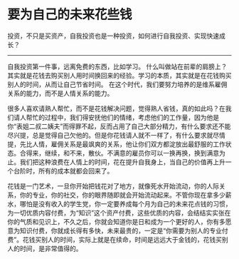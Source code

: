 # 要为自己的未来花些钱

投资，不只是买资产，自我投资也是一种投资，如何进行自我投资、实现快速成长？

--------

自我投资第一件事，远离免费的东西，比如学习。
什么叫做站在前辈的肩膀上？其实就是花钱去购买别人用时间换回来的经验。学习的本质，其实就是在花钱购买别人的时间，从而让自己节省时间。
在这个时代，我们要努力培养的是维系雇佣关系的能力，而不是人情关系的能力。

很多人喜欢请熟人帮忙，而不是花钱解决问题，觉得熟人省钱，真的如此吗？在我们请人帮忙的过程中，我们得安抚他们的情绪，考虑他们的工作量，因为他是你“表姐二叔二姨夫”而得罪不起，反而占用了自己大部分精力，有什么要求还不能尽兴提，总是觉得自己欠他的。但是你花钱请人就不一样了，有什么要求就尽情提，先比人情，雇佣关系是最飒爽的关系，他让你们双方都淀放出最舒服的工作状态。合得来，继续，和不来，散伙。不满意的雇员你可以一换再换，换到满意为止。我们把这种浪费在人情上的时间，花在提升自我身上，当自己的价值再上升一个台阶时，所有的成本就都会回来了。

花钱是一门艺术，一旦你开始把钱花对了地方，就像死水开始流动，你的人际关系，你的专业，你的社交，你的眼界随即就会开始流动起来。不管你现在拿多少薪水，哪怕是没有收入的学生党，你一定要养成每个月为自己的未来花点钱的习惯，为一切优质内容付费，为“知识”这个资产付费，这些优质的内容，会结结实实张在你的气质和见识上，不久之后，你就会知道你是日和成为一个更好的人，你有多愿意为知识付费，你就成长得有多快，未来最贵的，一定是“你需要为别人的专业付费”。花钱买别人的时间，实际上就是在续命，时间是远远大于金钱的，花钱买别人的时间，是非常值得的。
